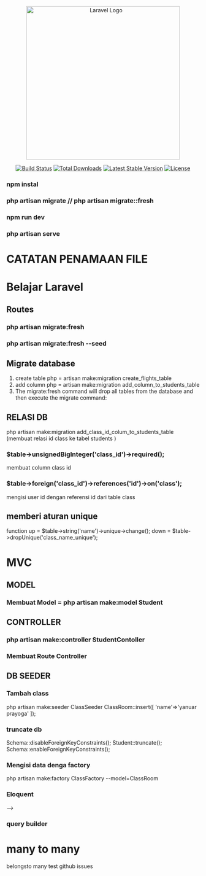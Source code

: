 <p align="center"><a href="https://laravel.com" target="_blank"><img src="https://raw.githubusercontent.com/laravel/art/master/logo-lockup/5%20SVG/2%20CMYK/1%20Full%20Color/laravel-logolockup-cmyk-red.svg" width="400" alt="Laravel Logo"></a></p>

<p align="center">
<a href="https://github.com/laravel/framework/actions"><img src="https://github.com/laravel/framework/workflows/tests/badge.svg" alt="Build Status"></a>
<a href="https://packagist.org/packages/laravel/framework"><img src="https://img.shields.io/packagist/dt/laravel/framework" alt="Total Downloads"></a>
<a href="https://packagist.org/packages/laravel/framework"><img src="https://img.shields.io/packagist/v/laravel/framework" alt="Latest Stable Version"></a>
<a href="https://packagist.org/packages/laravel/framework"><img src="https://img.shields.io/packagist/l/laravel/framework" alt="License"></a>
</p>

### npm instal
### php artisan migrate // php artisan migrate::fresh
### npm run dev
### php artisan serve

# CATATAN PENAMAAN FILE

# Belajar Laravel

## Routes

### php artisan migrate:fresh
### php artisan migrate:fresh --seed
## Migrate database
1. create table php = artisan make:migration create_flights_table
2. add column php = artisan make:migration add_column_to_students_table 
3. The migrate:fresh command will drop all tables from the database and then execute the migrate command:

## RELASI DB
php artisan make:migration add_class_id_colum_to_students_table (membuat relasi id class ke tabel students )
### $table->unsignedBigInteger('class_id')->required();
membuat column class id  
### $table->foreign('class_id')->references('id')->on('class'); 
mengisi user id dengan referensi id dari table class

## memberi aturan unique
function up = $table->string('name')->unique->change();
         down = $table->dropUnique('class_name_unique');
# MVC
## MODEL
### Membuat Model = php artisan make:model Student

## CONTROLLER
### php artisan make:controller StudentContoller

### Membuat Route Controller


## DB SEEDER
### Tambah class
php artisan make:seeder ClassSeeder
 ClassRoom::insert([
            'name'=>'yanuar prayoga'
        ]);
### truncate db
 Schema::disableForeignKeyConstraints();
        Student::truncate();
        Schema::enableForeignKeyConstraints();

### Mengisi data denga factory
php artisan make:factory ClassFactory --model=ClassRoom

### Eloquent 

<!-- // Retrieve all users
$users = User::all();

// Find a user by ID
$user = User::find(1);

// Create a new user
$newUser = User::create([
    'name' => 'John Doe',
    'email' => 'john@example.com',
]);

 Update a user's email
$user->update(['email' => 'newemail@example.com']);

Delete a user
$user->delete(); --> -->

### query builder
<!-- Retrieve all users using Query Builder
$users = DB::table('users')->get();

Find a user by ID
$user = DB::table('users')->find(1);

Insert a new user into the 'users' table
DB::table('users')->insert([
    'name' => 'John Doe',
    'email' => 'john@example.com',
]);

Update a user's email
DB::table('users')->where('id', 1)->update(['email' => 'newemail@example.com']);

Delete a user
DB::table('users')->where('id', 1)->delete();

 -->


# many to many
belongsto many
test github issues